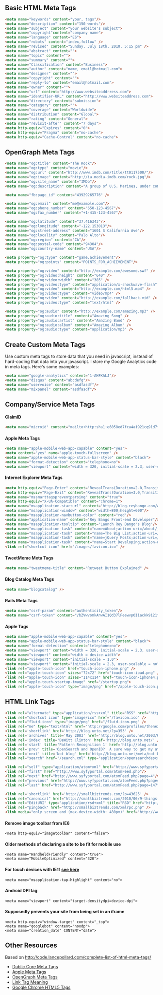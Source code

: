 ## Basic HTML Meta Tags

``` html
<meta name="keywords" content="your, tags"/>
<meta name="description" content="150 words"/>
<meta name="subject" content="your website's subject">
<meta name="copyright"content="company name">
<meta name="language" content="ES">
<meta name="robots" content="index,follow" />
<meta name="revised" content="Sunday, July 18th, 2010, 5:15 pm" />
<meta name="abstract" content="">
<meta name="topic" content="">
<meta name="summary" content="">
<meta name="Classification" content="Business">
<meta name="author" content="name, email@hotmail.com">
<meta name="designer" content="">
<meta name="copyright" content="">
<meta name="reply-to" content="email@hotmail.com">
<meta name="owner" content="">
<meta name="url" content="http://www.websiteaddrress.com">
<meta name="identifier-URL" content="http://www.websiteaddress.com">
<meta name="directory" content="submission">
<meta name="category" content="">
<meta name="coverage" content="Worldwide">
<meta name="distribution" content="Global">
<meta name="rating" content="General">
<meta name="revisit-after" content="7 days">
<meta http-equiv="Expires" content="0">
<meta http-equiv="Pragma" content="no-cache">
<meta http-equiv="Cache-Control" content="no-cache">
```

## OpenGraph Meta Tags

``` html
<meta name="og:title" content="The Rock"/>
<meta name="og:type" content="movie"/>
<meta name="og:url" content="http://www.imdb.com/title/tt0117500/"/>
<meta name="og:image" content="http://ia.media-imdb.com/rock.jpg"/>
<meta name="og:site_name" content="IMDb"/>
<meta name="og:description" content="A group of U.S. Marines, under command of..."/>

<meta name="fb:page_id" content="43929265776" />

<meta name="og:email" content="me@example.com"/>
<meta name="og:phone_number" content="650-123-4567"/>
<meta name="og:fax_number" content="+1-415-123-4567"/>

<meta name="og:latitude" content="37.416343"/>
<meta name="og:longitude" content="-122.153013"/>
<meta name="og:street-address" content="1601 S California Ave"/>
<meta name="og:locality" content="Palo Alto"/>
<meta name="og:region" content="CA"/>
<meta name="og:postal-code" content="94304"/>
<meta name="og:country-name" content="USA"/>

<meta property="og:type" content="game.achievement"/>
<meta property="og:points" content="POINTS_FOR_ACHIEVEMENT"/>

<meta property="og:video" content="http://example.com/awesome.swf" />
<meta property="og:video:height" content="640" />
<meta property="og:video:width" content="385" />
<meta property="og:video:type" content="application/x-shockwave-flash" />
<meta property="og:video" content="http://example.com/html5.mp4" />
<meta property="og:video:type" content="video/mp4" />
<meta property="og:video" content="http://example.com/fallback.vid" />
<meta property="og:video:type" content="text/html" />

<meta property="og:audio" content="http://example.com/amazing.mp3" />
<meta property="og:audio:title" content="Amazing Song" />
<meta property="og:audio:artist" content="Amazing Band" />
<meta property="og:audio:album" content="Amazing Album" />
<meta property="og:audio:type" content="application/mp3" />
```

## Create Custom Meta Tags

Use custom meta tags to store data that you need in javascript, instead of hard-coding that data into your javascript.  I store my Google Analytics code in meta tags.  Here's some examples:

``` html
<meta name="google-analytics" content="1-AHFKALJ"/>
<meta name="disqus" content="abcdefg"/>
<meta name="uservoice" content="asdfasdf"/>
<meta name="mixpanel" content="asdfasdf"/>
```

## Company/Service Meta Tags

#### ClaimID

``` html
<meta name="microid" content="mailto+http:sha1:e6058ed7fca4a1921cq91d7f1f3b8736cd3cc1g7" />
```
    
#### Apple Meta Tags

``` html
<meta name="apple-mobile-web-app-capable" content="yes">
<meta content="yes" name="apple-touch-fullscreen" />
<meta name="apple-mobile-web-app-status-bar-style" content="black">
<meta name="format-detection" content="telephone=no">
<meta name="viewport" content="width = 320, initial-scale = 2.3, user-scalable = no">
```

#### Internet Explorer Meta Tags

``` html
<meta http-equiv="Page-Enter" content="RevealTrans(Duration=2.0,Transition=2)" />
<meta http-equiv="Page-Exit" content="RevealTrans(Duration=3.0,Transition=12)" />
<meta name="mssmarttagspreventparsing" content="true">
<meta http-equiv="X-UA-Compatible" content="chrome=1">
<meta name="msapplication-starturl" content="http://blog.reybango.com/about/"/>
<meta name="msapplication-window" content="width=800;height=600"/>
<meta name="msapplication-navbutton-color" content="red"/>
<meta name="application-name" content="Rey Bango Front-end Developer"/>
<meta name="msapplication-tooltip" content="Launch Rey Bango's Blog"/>
<meta name="msapplication-task" content="name=About;action-uri=/about/;icon-uri=/images/about.ico" />
<meta name="msapplication-task" content="name=The Big List;action-uri=/the-big-list-of-javascript-css-and-html-development-tools-libraries-projects-and-books/;icon-uri=/images/list_links.ico" />
<meta name="msapplication-task" content="name=jQuery Posts;action-uri=/category/jquery/;icon-uri=/images/jquery.ico" />
<meta name="msapplication-task" content="name=Start Developing;action-uri=/category/javascript/;icon-uri=/images/script.ico" />
<link rel="shortcut icon" href="/images/favicon.ico" />
```

#### TweetMeme Meta Tags

``` html
<meta name="tweetmeme-title" content="Retweet Button Explained" />
```

#### Blog Catalog Meta Tags

``` html
<meta name="blogcatalog" />
```

#### Rails Meta Tags

``` html
<meta name="csrf-param" content="authenticity_token"/>
<meta name="csrf-token" content="/bZVwvomkAnwAI1Qd37lFeewvpOIiackk9121fFwWwc="/>
```

#### Apple Tags

``` html
<meta name="apple-mobile-web-app-capable" content="yes">
<meta name="apple-mobile-web-app-status-bar-style" content="black">
<meta name="format-detection" content="telephone=no">
<meta name="viewport" content="width = 320, initial-scale = 2.3, user-scalable = no">
<meta name="viewport" content="width = device-width">
<meta name="viewport" content="initial-scale = 1.0">
<meta name="viewport" content="initial-scale = 2.3, user-scalable = no">
<link rel="apple-touch-icon" href="touch-icon-iphone.png" />
<link rel="apple-touch-icon" sizes="72x72" href="touch-icon-ipad.png" />
<link rel="apple-touch-icon" sizes="114x114" href="touch-icon-iphone4.png" />
<link rel="apple-touch-startup-image" href="/startup.png">
<link rel="apple-touch-icon" type="image/png" href="/apple-touch-icon.png" />
```
    
## HTML Link Tags

``` html
<link rel="alternate" type="application/rss+xml" title="RSS" href="http://feeds.feedburner.com/martini" />
<link rel="shortcut icon" type="image/ico" href="/favicon.ico" />
<link rel="fluid-icon" type="image/png" href="/fluid-icon.png" />
<link rel="me" type="text/html" href="http://google.com/profiles/thenextweb"/>
<link rel='shortlink' href='http://blog.unto.net/?p=353' />
<link rel='archives' title='May 2003' href='http://blog.unto.net/2003/05/' />
<link rel='index' title='DeWitt Clinton' href='http://blog.unto.net/' />
<link rel='start' title='Pattern Recognition 1' href='http://blog.unto.net/photos/pattern_recognition_1_about/' />
<link rel='prev' title='OpenSearch and OpenID?  A sure way to get my attention.' href='http://blog.unto.net/opensearch/opensearch-and-openid-a-sure-way-to-get-my-attention/' />
<link rel='next' title='Not blog' href='http://blog.unto.net/meta/not-blog/' />
<link rel="search" href="/search.xml" type="application/opensearchdescription+xml" title="Viatropos" />

<link rel="self" type="application/atom+xml" href="http://www.syfyportal.com/atomFeed.php?page=3"/>
<link rel="first" href="http://www.syfyportal.com/atomFeed.php"/>
<link rel="next" href="http://www.syfyportal.com/atomFeed.php?page=4"/>
<link rel="previous" href="http://www.syfyportal.com/atomFeed.php?page=2"/>
<link rel="last" href="http://www.syfyportal.com/atomFeed.php?page=147"/>

<link rel='shortlink' href='http://smallbiztrends.com/?p=43625' />
<link rel="canonical" href="http://smallbiztrends.com/2010/06/9-things-to-do-before-entering-social-media.html" />
<link rel="EditURI" type="application/rsd+xml" title="RSD" href="http://smallbiztrends.com/xmlrpc.php?rsd" />
<link rel="pingback" href="http://smallbiztrends.com/xmlrpc.php" />
<link media="only screen and (max-device-width: 480px)" href="http://wordpress.org/style/iphone.css" type="text/css" rel="stylesheet" />
```

#### Remove image toolbar from IE6
```
<meta http-equiv="imagetoolbar" content="false">
```

#### Older methods of declaring a site to be fit for mobile use
```
<meta name="HandheldFriendly" content="true">
<meta name="MobileOptimized" content="320">
```

#### For touch devices with IE11 [see here](http://blogs.msdn.com/b/ie/archive/2013/07/31/ie11-touch-browsing-for-today-s-web-and-beyond.aspx)
```
<meta name="msapplication-tap-highlight" content="no">
```

#### Android DPI tag
```
<meta name="viewport" content="target-densitydpi=device-dpi">
```

#### Supposedly prevents your site from being set in an iframe
```
<meta http-equiv="window-target" content="_top">
<meta name="googlebot" content="noodp">
<meta name="creation_date" CONTENT="date">
```

## Other Resources

Based on http://code.lancepollard.com/complete-list-of-html-meta-tags/

- [Dublic Core Meta Tags](http://www.seoconsultants.com/meta-tags/dublin/)
- [Apple Meta Tags](http://developer.apple.com/safari/library/documentation/appleapplications/reference/safarihtmlref/articles/metatags.html)
- [OpenGraph Meta Tags](http://opengraphprotocol.org/)
- [Link Tag Meaning](http://intertwingly.net/wiki/pie/LinkTagMeaning)
- [Google Chrome HTML5 Tags](http://www.html5rocks.com/)